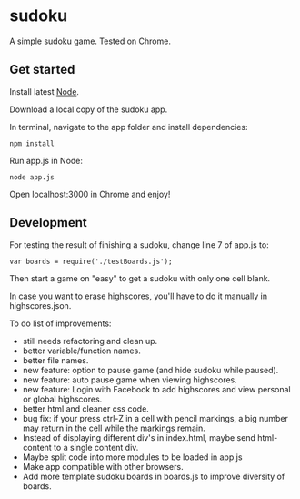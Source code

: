 # sudoku
A simple sudoku game. Tested on Chrome.

<h2>Get started</h2>

Install latest <a href="https://nodejs.org/en/">Node</a>.

Download a local copy of the sudoku app.

In terminal, navigate to the app folder and install dependencies:

<code>npm install</code>

Run app.js in Node:

<code>node app.js</code>

Open localhost:3000 in Chrome and enjoy!

<h2>Development</h2>

For testing the result of finishing a sudoku, change line 7 of app.js to:

<code>var boards = require('./testBoards.js');</code>

Then start a game on "easy" to get a sudoku with only one cell blank.

In case you want to erase highscores, you'll have to do it manually in highscores.json.

To do list of improvements:
<ul>
  <li>still needs refactoring and clean up.</li>
  <li>better variable/function names.</li>
  <li>better file names.</li>
  <li>new feature: option to pause game (and hide sudoku while paused).</li>
  <li>new feature: auto pause game when viewing highscores.</li>
  <li>new feature: Login with Facebook to add highscores and view personal or global highscores.</li>
  <li>better html and cleaner css code.</li>
  <li>bug fix: if your press ctrl-Z in a cell with pencil markings, a big number may return in the cell while the markings remain.</li>
  <li>Instead of displaying different div's in index.html, maybe send html-content to a single content div.</li>
  <li>Maybe split code into more modules to be loaded in app.js</li>
  <li>Make app compatible with other browsers.</li>
  <li>Add more template sudoku boards in boards.js to improve diversity of boards.</li>
</ul>
